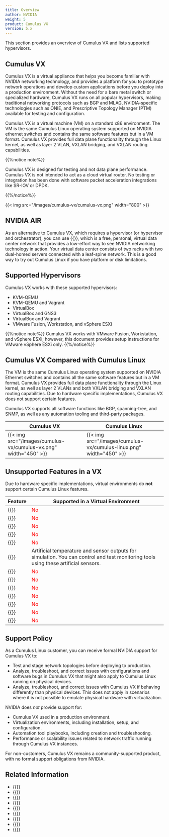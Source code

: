 ```yaml
---
title: Overview
author: NVIDIA
weight: 5
product: Cumulus VX
version: 5.x
---
```

This section provides an overview of Cumulus VX and lists supported hypervisors.

## Cumulus VX

Cumulus VX is a virtual appliance that helps you become familiar with NVIDIA networking technology, and provides a platform for you to prototype network operations and develop custom applications before you deploy into a production environment. Without the need for a bare metal switch or specialized hardware, Cumulus VX runs on all popular hypervisors, making traditional networking protocols such as BGP and MLAG, NVIDIA-specific technologies such as ONIE, and Prescriptive Topology Manager (PTM) available for testing and configuration.

Cumulus VX is a virtual machine (VM) on a standard x86 environment. The VM is the same Cumulus Linux operating system supported on NVIDIA ethernet switches and contains the same software features but in a VM format. Cumulus VX provides full data plane functionality through the Linux kernel, as well as layer 2 VLAN, VXLAN bridging, and VXLAN routing capabilities.

{{%notice note%}}
<!-- vale off -->
Cumulus VX is designed for testing and not data plane performance. Cumulus VX is not intended to act as a cloud virtual router. No testing or integration has been done with software packet acceleration integrations like SR-IOV or DPDK.
<!-- vale on -->
{{%/notice%}}

{{< img src="/images/cumulus-vx/cumulus-vx.png" width="800" >}}

## NVIDIA AIR

As an alternative to Cumulus VX, which requires a hypervisor (or hypervisor and orchestrator), you can use
{{<exlink url="https://www.nvidia.com/en-us/networking/ethernet-switching/air/" text="NVIDIA Air">}}, which is a free, personal, virtual data center network that provides a low-effort way to see NVIDIA networking technology in action. Your virtual data center consists of two racks with two dual-homed servers connected with a leaf-spine network. This is a good way to try out Cumulus Linux if you have platform or disk limitations.

## Supported Hypervisors

Cumulus VX works with these supported hypervisors:

- KVM-QEMU
- KVM-QEMU and Vagrant
- VirtualBox
- VirtualBox and GNS3
- VirtualBox and Vagrant
- VMware Fusion, Workstation, and vSphere ESXi

{{%notice note%}}
Cumulus VX works with VMware Fusion, Workstation, and vSphere ESXi; however, this document provides setup instructions for VMware vSphere ESXi only.
{{%/notice%}}

## Cumulus VX Compared with Cumulus Linux

The VM is the same Cumulus Linux operating system supported on NVIDIA Ethernet switches and contains all the same software features but in a VM format. Cumulus VX provides full data plane functionality through the Linux kernel, as well as layer 2 VLANs and both VXLAN bridging and VXLAN routing capabilities. Due to hardware specific implementations, Cumulus VX does not support certain features.

Cumulus VX supports all software functions like BGP, spanning-tree, and SNMP, as well as any automation tooling and third-party packages.

| Cumulus VX | Cumulus Linux |
| -----------| ------------- |
| {{< img src="/images/cumulus-vx/cumulus-vx.png" width="450" >}}| {{< img src="/images/cumulus-vx/cumulus-linux.png" width="450" >}}|

## Unsupported Features in a VX

Due to hardware specific implementations, virtual environments do **not** support certain Cumulus Linux features.

| Feature | Supported in a Virtual Environment |
| -----------------------------------------------------| ------------|
|{{<exlink url="https://docs.nvidia.com/networking-ethernet-software/cumulus-linux/System-Configuration/Access-Control-Lists/" text="ACL configuration ">}}|<font color="red">No</font> |
|{{<exlink url="https://docs.nvidia.com/networking-ethernet-software/cumulus-linux/System-Configuration/In-Service-System-Upgrade-ISSU" text="In Service System Upgrade - ISSU ">}}| <font color="red">No</font> |
|{{<exlink url="https://docs.nvidia.com/networking-ethernet-software/cumulus-linux/System-Configuration/Date-and-Time/Precision-Time-Protocol-PTP" text="Precision Time Protocol - PTP">}}| <font color="red">No</font> |
|{{<exlink url="https://docs.nvidia.com/networking-ethernet-software/cumulus-linux/Layer-1-and-Switch-Ports/Port-Security" text="Port Security">}}| <font color="red">No</font> |
|{{<exlink url="https://docs.nvidia.com/networking-ethernet-software/cumulus-linux/Monitoring-and-Troubleshooting/Network-Troubleshooting/SPAN-and-ERSPAN" text="SPAN and ERSPAN">}}| <font color="red">No</font> |
|{{<exlink url="https://docs.nvidia.com/networking-ethernet-software/cumulus-linux/Monitoring-and-Troubleshooting/Monitoring-System-Hardware/#sensors-command" text="Temperature and sensor outputs">}}| Artificial temperature and sensor outputs for simulation. You can control and test monitoring tools using these artificial sensors.|
|{{<exlink url="https://docs.nvidia.com/networking-ethernet-software/cumulus-linux/Layer-1-and-Switch-Ports/Quality-of-Service/#mark-and-remark-traffic" text="QoS Packet marking and remarking">}}| <font color="red">No</font> |
|{{<exlink url="https://docs.nvidia.com/networking-ethernet-software/cumulus-linux/Layer-1-and-Switch-Ports/Quality-of-Service" text="QoS buffer management and buffer monitoring">}}| <font color="red">No</font> |
|{{<exlink url="https://docs.nvidia.com/networking-ethernet-software/cumulus-linux/Layer-1-and-Switch-Ports/Quality-of-Service/#policing-and-shaping" text="QoS shaping ">}}| <font color="red">No</font> |
|{{<exlink url="https://docs.nvidia.com/networking-ethernet-software/cumulus-linux/Monitoring-and-Troubleshooting/Network-Troubleshooting/Mellanox-WJH" text="What Just Happened (WJH)">}}| <font color="red">No</font> |
|{{<exlink url="https://docs.nvidia.com/networking-ethernet-software/cumulus-linux/Layer-3/Network-Address-Translation-NAT" text="Network Address Translation (NAT)">}}| <font color="red">No</font> |
|{{<exlink url="https://docs.nvidia.com/networking-ethernet-software/cumulus-linux/Layer-3/Routing/Equal-Cost-Multipath-Load-Sharing/" text="Adaptive Routing" >}}| <font color="red">No</font> |
|{{<exlink url="https://docs.nvidia.com/networking-ethernet-software/cumulus-linux/Layer-2/Storm-Control" text="Storm control ">}}|<font color="red">No</font>|

## Support Policy

As a Cumulus Linux customer, you can receive formal NVIDIA support for Cumulus VX to:

- Test and stage network topologies before deploying to production.
- Analyze, troubleshoot, and correct issues with configurations and software bugs in Cumulus VX that might also apply to Cumulus Linux running on physical devices.
- Analyze, troubleshoot, and correct issues with Cumulus VX if behaving differently than physical devices. This does not apply in scenarios where it is not possible to emulate physical hardware with virtualization.

NVIDIA does *not* provide support for:

- Cumulus VX used in a production environment.
- Virtualization environments, including installation, setup, and configuration.
- Automation tool playbooks, including creation and troubleshooting.
- Performance or scalability issues related to network traffic running through Cumulus VX instances.

For non-customers, Cumulus VX remains a community-supported product, with no formal support obligations from NVIDIA.

## Related Information

- {{<exlink url="https://docs.nvidia.com/networking-ethernet-software/cumulus-linux" text="Cumulus Linux documentation">}}
- {{<exlink url="https://www.nvidia.com/en-us/networking/ethernet-switching/cumulus-vx/" text="Cumulus VX downloads">}}
- {{<exlink url="https://www.vmware.com/support/pubs/" text="VMware documentation">}}
- {{<exlink url="https://www.virtualbox.org/wiki/Documentation" text="VirtualBox documentation">}}
- {{<exlink url="http://www.linux-kvm.org/page/Documents" text="KVM documentation">}}
- {{<exlink url="https://www.vagrantup.com/docs" text="Vagrant documentation">}}
- {{<exlink url="https://www.gns3.com/software" text="GNS3 documentation">}}
- {{<exlink url="https://www.nvidia.com/en-us/networking/ethernet-switching/air/" text="NVIDIA Air">}}
- {{<exlink url="https://www.nvidia.com/en-us/networking/linux-on-demand/" text="Cumulus Linux on-demand">}}
